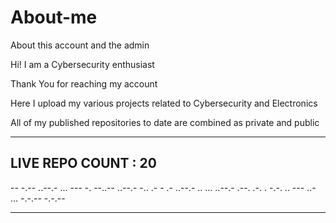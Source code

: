 # About-me
About this account and the admin

Hi! I am a Cybersecurity enthusiast

Thank You for reaching my account

Here I upload my various projects related to Cybersecurity and Electronics

All of my published repositories to date are combined as private and public

---
## LIVE REPO COUNT : 20

-- -.-- ..--.- ... --- -. --..-- ..--.- -.. .- - .- ..--.- .. ... ..--.- .--. .-. . -.-. .. --- ..- ... -.-.-- -.-.--

---
